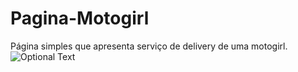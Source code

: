 # Pagina-Motogirl
 Página simples que apresenta serviço de delivery de uma motogirl.
 ![Optional Text](../master/myFolder/img.png)
